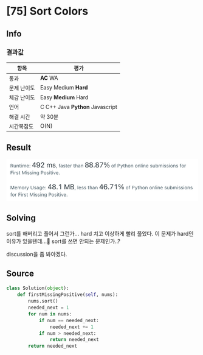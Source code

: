 # [75] Sort Colors

## Info

### 결과값

| 항목        | 평가                             |
| ----------- | -------------------------------- |
| 통과        | **AC** WA                        |
| 문제 난이도 | Easy Medium **Hard**             |
| 체감 난이도 | Easy **Medium** Hard             |
| 언어        | C C++ Java **Python** Javascript |
| 해결 시간   | 약 30분                          |
| 시간복잡도  | O(N)                             |

## Result

![41](41.png)

## Solving

sort를 해버리고 풀어서 그런가... hard 치고 이상하게 빨리 풀었다. 이 문제가 hard인 이유가 있을텐데...🤨 sort를 쓰면 안되는 문제인가..?

discussion을 좀 봐야겠다.

## Source

```python
class Solution(object):
    def firstMissingPositive(self, nums):
        nums.sort()
        needed_next = 1
        for num in nums:
            if num == needed_next:
                needed_next += 1
            if num > needed_next:
                return needed_next
        return needed_next
```

